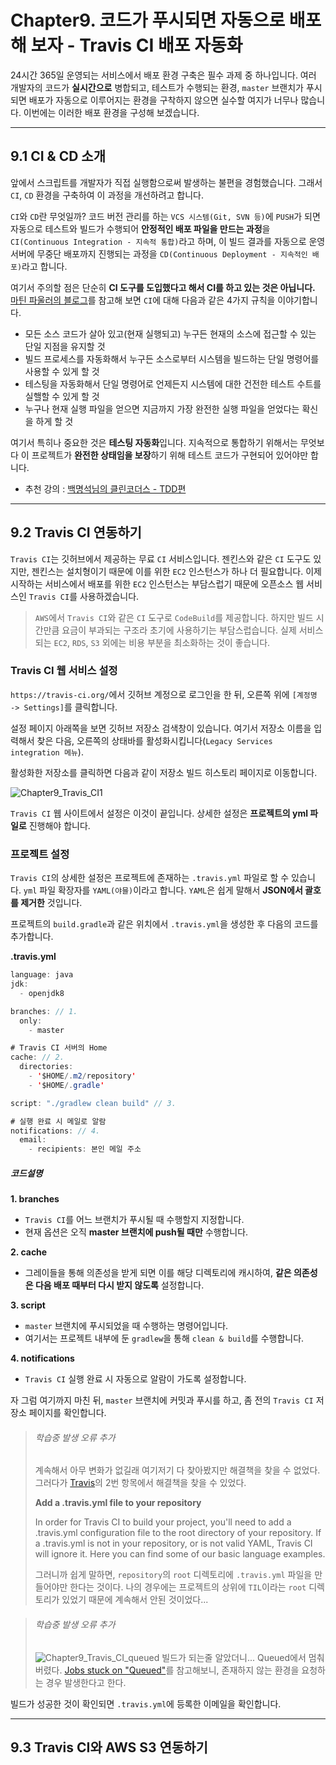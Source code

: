 # Chapter9. 코드가 푸시되면 자동으로 배포해 보자 - Travis CI 배포 자동화
24시간 365일 운영되는 서비스에서 배포 환경 구축은 필수 과제 중 하나입니다. 여러 개발자의 코드가 **실시간으로** 병합되고, 테스트가 수행되는 환경, `master` 브랜치가 푸시되면 배포가 자동으로 이루어지는 환경을 구착하지 않으면 실수할 여지가 너무나 많습니다. 이번에는 이러한 배포 환경을 구성해 보겠습니다.

---

## 9.1 CI & CD 소개
앞에서 스크립트를 개발자가 직접 실행함으로써 발생하는 불편을 경험했습니다. 그래서 `CI`, `CD` 환경을 구축하여 이 과정을 개선하려고 합니다.

`CI`와 `CD`란 무엇일까? 코드 버전 관리를 하는 `VCS 시스템(Git, SVN 등)`에 `PUSH`가 되면 자동으로 테스트와 빌드가 수행되어 **안정적인 배포 파일을 만드는 과정**을 `CI(Continuous Integration - 지속적 통합)`라고 하며, 이 빌드 결과를 자동으로 운영 서버에 무중단 배포까지 진행되는 과정을 `CD(Continuous Deployment - 지속적인 배포)`라고 합니다.

여기서 주의할 점은 단순히 **CI 도구를 도입했다고 해서 CI를 하고 있는 것은 아닙니다.** [마틴 파울러의 블로그](http://bit.ly/2Yv0vFp)를 참고해 보면 `CI`에 대해 다음과 같은 4가지 규칙을 이야기합니다.

- 모든 소스 코드가 살아 있고(현재 실행되고) 누구든 현재의 소스에 접근할 수 있는 단일 지점을 유지할 것
- 빌드 프로세스를 자동화해서 누구든 소스로부터 시스템을 빌드하는 단일 명령어를 사용할 수 있게 할 것
- 테스팅을 자동화해서 단일 명령어로 언제든지 시스템에 대한 건전한 테스트 수트를 실핼할 수 있게 할 것
- 누구나 현재 실행 파일을 얻으면 지금까지 가장 완전한 실행 파일을 얻었다는 확신을 하게 할 것

여기서 특히나 중요한 것은 **테스팅 자동화**입니다. 지속적으로 통합하기 위해서는 무엇보다 이 프로젝트가 **완전한 상태임을 보장**하기 위해 테스트 코드가 구현되어 있어야만 합니다.

- 추천 강의 : [백명석님의 클린코더스 - TDD편](http://bit.ly/2xtKinX)

---

## 9.2 Travis CI 연동하기
`Travis CI`는 깃허브에서 제공하는 무료 `CI` 서비스입니다. 젠킨스와 같은 `CI` 도구도 있지만, 젠킨스는 설치형이기 때문에 이를 위한 `EC2` 인스턴스가 하나 더 필요합니다. 이제 시작하는 서비스에서 배포를 위한 `EC2` 인스턴스는 부담스럽기 때문에 오픈소스 웹 서비스인 `Travis CI`를 사용하겠습니다.

>`AWS`에서 `Travis CI`와 같은 `CI` 도구로 `CodeBuild`를 제공합니다. 하지만 빌드 시간만큼 요금이 부과되는 구조라 초기에 사용하기는 부담스럽습니다. 실제 서비스되는 `EC2`, `RDS`, `S3` 외에는 비용 부분을 최소화하는 것이 좋습니다.

### Travis CI 웹 서비스 설정
`https://travis-ci.org/`에서 깃허브 계정으로 로그인을 한 뒤, 오른쪽 위에 `[계정명 -> Settings]`를 클릭합니다.

설정 페이지 아래쪽을 보면 깃허브 저장소 검색창이 있습니다. 여기서 저장소 이름을 입력해서 찾은 다음, 오른쪽의 상태바를 활성화시킵니다(`Legacy Services integration 메뉴`).

활성화한 저장소를 클릭하면 다음과 같이 저장소 빌드 히스토리 페이지로 이동합니다.

![Chapter9_Travis_CI1](https://user-images.githubusercontent.com/68052095/100978996-89e04c00-3586-11eb-811a-1bd8f61d38d8.PNG)

`Travis CI` 웹 사이트에서 설정은 이것이 끝입니다. 상세한 설정은 **프로젝트의 yml 파일로** 진행해야 합니다.

### 프로젝트 설정
`Travis CI`의 상세한 설정은 프로젝트에 존재하는 `.travis.yml` 파일로 할 수 있습니다. `yml` 파일 확장자를 `YAML(야믈)`이라고 합니다. `YAML`은 쉽게 말해서 **JSON에서 괄호를 제거한** 것입니다.

프로젝트의 `build.gradle`과 같은 위치에서 `.travis.yml`을 생성한 후 다음의 코드를 추가합니다.

**.travis.yml**
```java
language: java
jdk:
  - openjdk8

branches: // 1.
  only:
    - master

# Travis CI 서버의 Home
cache: // 2.
  directories:
    - '$HOME/.m2/repository'
    - '$HOME/.gradle'

script: "./gradlew clean build" // 3.

# 실행 완료 시 메일로 알람
notifications: // 4.
  email:
    - recipients: 본인 메일 주소
```
##### 코드설명
**1. branches**
- `Travis CI`를 어느 브랜치가 푸시될 때 수행할지 지정합니다.
- 현재 옵션은 오직 **master 브랜치에 push될 때만** 수행합니다.

**2. cache**
- 그레이들을 통해 의존성을 받게 되면 이를 해당 디렉토리에 캐시하여, **같은 의존성은 다음 배포 때부터 다시 받지 않도록** 설정합니다.

**3. script**
- `master` 브랜치에 푸시되었을 때 수행하는 명령어입니다.
- 여기서는 프로젝트 내부에 둔 `gradlew`을 통해 `clean & build`를 수행합니다.

**4. notifications**
- `Travis CI` 실행 완료 시 자동으로 알람이 가도록 설정합니다.

자 그럼 여기까지 마친 뒤, `master` 브랜치에 커밋과 푸시를 하고, 좀 전의 `Travis CI` 저장소 페이지를 확인합니다.

>###### 학습중 발생 오류 추가
>계속해서 아무 변화가 없길래 여기저기 다 찾아봤지만 해결책을 찾을 수 없었다. 
>그러다가 [Travis](https://travis-ci.org/getting_started)의  2번 항목에서 해결책을 찾을 수 있었다.
>
>**Add a .travis.yml file to your repository**
>
>In order for Travis CI to build your project, you'll need to add a .travis.yml
> configuration file to the root directory of your repository.
>If a .travis.yml is not in your repository, or is not valid YAML, Travis CI will ignore it.
>Here you can find some of our basic language examples.
>
>그러니까 쉽게 말하면, `repository`의 `root` 디렉토리에 `.travis.yml` 파일을 만들어야만 한다는 것이다. 나의 경우에는 프로젝트의 상위에 `TIL`이라는 `root` 디렉토리가 있었기 때문에 계속해서 안된 것이었다...

>###### 학습중 발생 오류 추가
>![Chapter9_Travis_CI_queued](https://user-images.githubusercontent.com/68052095/100988702-57891b80-3593-11eb-919b-3264e5f39f5e.PNG)
>빌드가 되는줄 알았더니... Queued에서 멈춰버렸다.
>[Jobs stuck on "Queued"](https://travis-ci.community/t/jobs-stuck-on-queued/5768)를 참고해보니, 존재하지 않는 환경을 요청하는 경우 발생한다고 한다.
>

빌드가 성공한 것이 확인되면 `.travis.yml`에 등록한 이메일을 확인합니다.

---

## 9.3 Travis CI와 AWS S3 연동하기
